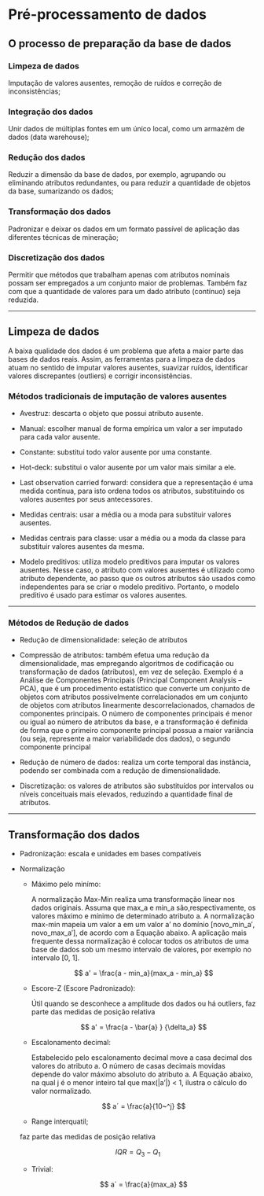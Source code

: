 # Pré-processamento de dados


## O processo de preparação da base de dados

### Limpeza de dados
Imputação de valores ausentes, remoção de ruídos e correção de inconsistências;

### Integração dos dados
Unir dados de múltiplas fontes em um único local, como um armazém de dados (data warehouse);

### Redução dos dados
Reduzir a dimensão da base de dados, por exemplo, 
agrupando ou eliminando atributos redundantes, 
ou para reduzir a quantidade de objetos da base, sumarizando os dados;

### Transformação dos dados
Padronizar e deixar os dados em
um formato passível de aplicação das diferentes
técnicas de mineração;

###  Discretização dos dados
Permitir que métodos que trabalham apenas com atributos nominais possam ser empregados a um conjunto maior de problemas.
Também faz com que a quantidade de valores para um dado atributo (contínuo) seja reduzida.

---

## Limpeza de dados 

A baixa qualidade dos dados é um problema que afeta a maior parte das bases de dados reais. 
Assim, as ferramentas para a limpeza de dados atuam no sentido de imputar valores ausentes, suavizar ruídos, identificar valores discrepantes (outliers) e corrigir inconsistências. 

### Métodos tradicionais de imputação de valores ausentes

* Avestruz: 
descarta o objeto que possui atributo ausente.

* Manual: 
escolher manual de forma empírica um valor a ser imputado para cada valor ausente.

* Constante: 
substitui todo valor ausente por uma constante.

* Hot-deck: 
substitui o valor ausente por um valor mais similar a ele.

* Last observation carried forward: 
considera que a representação é uma medida contínua, para isto ordena todos os atributos, substituindo os valores ausentes por seus antecessores.

* Medidas centrais: 
usar a média ou a moda para substituir valores ausentes.

* Medidas centrais para classe: 
usar a média ou a moda da classe para substituir valores ausentes da mesma.

* Modelo preditivos: 
utiliza modelo preditivos para imputar os valores ausentes.
Nesse caso, o atributo com valores ausentes é utilizado como atributo dependente, ao passo que os outros atributos são usados como independentes para se criar o modelo preditivo.
Portanto, o modelo preditivo é usado para estimar os valores ausentes.

---

### Métodos de Redução de dados 

* Redução de dimensionalidade: seleção de atributos

* Compressão de atributos: 
também efetua uma redução da dimensionalidade, mas empregando algoritmos de codificação ou transformação de dados (atributos), em vez de seleção.
Exemplo é a Análise de Componentes Principais (Principal Component Analysis – PCA), que é um procedimento estatístico que converte um conjunto de objetos com atributos possivelmente
correlacionados em um conjunto de objetos com atributos linearmente descorrelacionados, chamados de componentes principais. 
O número de componentes principais é menor ou igual ao número de atributos da base, e a transformação é definida de forma que o primeiro componente principal possua a maior variância (ou seja, represente a maior variabilidade dos dados), o segundo componente principal

* Redução de número de dados: 
realiza um corte temporal das instância, podendo ser combinada com a redução de dimensionalidade.

* Discretização: 
os valores de atributos são substituídos por intervalos ou níveis conceituais mais elevados, reduzindo a quantidade final de atributos.

---

## Transformação dos dados

* Padronização: 
escala e unidades em bases compatíveis

* Normalização 
    * Máximo pelo minímo:

        A normalização Max-Min realiza uma transformação linear nos dados originais. Assuma que max_a e min_a são,respectivamente, os valores máximo e mínimo de determinado atributo a. 
        A normalização max-min mapeia um valor a em um valor a’ no domínio [novo_min_a′, novo_max_a′], de acordo com a Equação abaixo. 
        A aplicação mais frequente dessa normalização é colocar todos os atributos de uma base de dados sob um mesmo intervalo de valores, por exemplo no intervalo [0, 1].
        
        $$
            a' = \frac{a - min_a}{max_a - min_a}
        $$

    * Escore-Z (Escore Padronizado):
        
        Útil quando se desconhece a amplitude dos dados ou há outliers, faz parte das medidas de posição relativa
        
        $$
            a' = \frac{a - \bar{a} } {\delta_a} 
        $$

    * Escalonamento decimal:

        Estabelecido pelo escalonamento decimal move a casa decimal dos valores do atributo a. O número de casas decimais movidas depende do valor máximo absoluto do atributo a. 
        A Equação abaixo, na qual j é o menor inteiro tal que max(|a’|) < 1, ilustra o cálculo do valor normalizado.

        $$
            a´ = \frac{a}{10~^j}
        $$

    * Range interquatil;

    faz parte das medidas de posição relativa

    $$
        IQR = Q_3 - Q_1
    $$

    * Trivial:
    
        $$
            a´ = \frac{a}{max_a}
        $$


